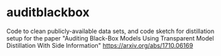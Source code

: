 # auditblackbox
Code to clean publicly-available data sets, and code sketch for distillation setup for the paper "Auditing Black-Box Models Using Transparent Model Distillation With Side Information" https://arxiv.org/abs/1710.06169
